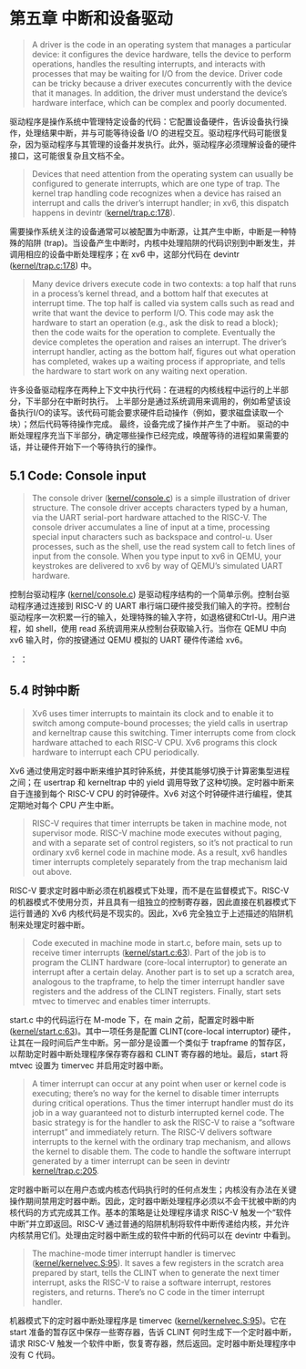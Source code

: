 # 第五章 中断和设备驱动

> A driver is the code in an operating system that manages a particular device: it configures the device hardware, tells the device to perform operations, handles the resulting interrupts, and interacts with processes that may be waiting for I/O from the device. Driver code can be tricky because a driver executes concurrently with the device that it manages. In addition, the driver must understand the device’s hardware interface, which can be complex and poorly documented.

驱动程序是操作系统中管理特定设备的代码：它配置设备硬件，告诉设备执行操作，处理结果中断，并与可能等待设备 I/O 的进程交互。驱动程序代码可能很复杂，因为驱动程序与其管理的设备并发执行。此外，驱动程序必须理解设备的硬件接口，这可能很复杂且文档不全。

> Devices that need attention from the operating system can usually be configured to generate interrupts, which are one type of trap. The kernel trap handling code recognizes when a device has raised an interrupt and calls the driver’s interrupt handler; in xv6, this dispatch happens in devintr ([kernel/trap.c:178](https://github.com/mit-pdos/xv6-riscv/blob/riscv/kernel/trap.c#L178)).

需要操作系统关注的设备通常可以被配置为中断源，让其产生中断，中断是一种特殊的陷阱 (trap)。当设备产生中断时，内核中处理陷阱的代码识别到中断发生，并调用相应的设备中断处理程序；在 xv6 中，这部分代码在 devintr ([kernel/trap.c:178](https://github.com/mit-pdos/xv6-riscv/blob/riscv/kernel/trap.c#L178)) 中。

> Many device drivers execute code in two contexts: a top half that runs in a process’s kernel thread, and a bottom half that executes at interrupt time. The top half is called via system calls such as read and write that want the device to perform I/O. This code may ask the hardware to start an operation (e.g., ask the disk to read a block); then the code waits for the operation to complete. Eventually the device completes the operation and raises an interrupt. The driver’s interrupt handler, acting as the bottom half, figures out what operation has completed, wakes up a waiting process if appropriate, and tells the hardware to start work on any waiting next operation.

许多设备驱动程序在两种上下文中执行代码：在进程的内核线程中运行的上半部分，下半部分在中断时执行。 上半部分是通过系统调用来调用的，例如希望该设备执行I/O的读写。该代码可能会要求硬件启动操作（例如，要求磁盘读取一个块）；然后代码等待操作完成。 最终，设备完成了操作并产生了中断。 驱动的中断处理程序充当下半部分，确定哪些操作已经完成，唤醒等待的进程如果需要的话，并让硬件开始下一个等待执行的操作。

## 5.1 Code: Console input

> The console driver ([kernel/console.c](https://github.com/mit-pdos/xv6-riscv/blob/riscv/kernel/console.c)) is a simple illustration of driver structure. The console driver accepts characters typed by a human, via the UART serial-port hardware attached to the RISC-V. The console driver accumulates a line of input at a time, processing special input characters such as backspace and control-u. User processes, such as the shell, use the read system call to fetch lines of input from the console. When you type input to xv6 in QEMU, your keystrokes are delivered to xv6 by way of QEMU’s simulated UART hardware.

控制台驱动程序 ([kernel/console.c](https://github.com/mit-pdos/xv6-riscv/blob/riscv/kernel/console.c)) 是驱动程序结构的一个简单示例。控制台驱动程序通过连接到 RISC-V 的 UART 串行端口硬件接受我们输入的字符。控制台驱动程序一次积累一行的输入，处理特殊的输入字符，如退格键和Ctrl-U。用户进程，如 shell，使用 read 系统调用来从控制台获取输入行。当你在 QEMU 中向 xv6 输入时，你的按键通过 QEMU 模拟的 UART 硬件传递给 xv6。

：
：

## 5.4 时钟中断

> Xv6 uses timer interrupts to maintain its clock and to enable it to switch among compute-bound processes; the yield calls in usertrap and kerneltrap cause this switching. Timer interrupts come from clock hardware attached to each RISC-V CPU. Xv6 programs this clock hardware to interrupt each CPU periodically.

Xv6 通过使用定时器中断来维护其时钟系统，并使其能够切换于计算密集型进程之间；在 usertrap 和 kerneltrap 中的 yield 调用导致了这种切换。定时器中断来自于连接到每个 RISC-V CPU 的时钟硬件。Xv6 对这个时钟硬件进行编程，使其定期地对每个 CPU 产生中断。

> RISC-V requires that timer interrupts be taken in machine mode, not supervisor mode. RISC-V machine mode executes without paging, and with a separate set of control registers, so it’s not practical to run ordinary xv6 kernel code in machine mode. As a result, xv6 handles timer interrupts completely separately from the trap mechanism laid out above.

RISC-V 要求定时器中断必须在机器模式下处理，而不是在监督模式下。RISC-V 的机器模式不使用分页，并且具有一组独立的控制寄存器，因此直接在机器模式下运行普通的 Xv6 内核代码是不现实的。因此，Xv6 完全独立于上述描述的陷阱机制来处理定时器中断。

> Code executed in machine mode in start.c, before main, sets up to receive timer interrupts ([kernel/start.c:63](https://github.com/mit-pdos/xv6-riscv/blob/riscv//kernel/start.c#L63)). Part of the job is to program the CLINT hardware (core-local interruptor) to generate an interrupt after a certain delay. Another part is to set up a scratch area, analogous to the trapframe, to help the timer interrupt handler save registers and the address of the CLINT registers. Finally, start sets mtvec to timervec and enables timer interrupts.

start.c 中的代码运行在 M-mode 下，在 main 之前，配置定时器中断([kernel/start.c:63](https://github.com/mit-pdos/xv6-riscv/blob/riscv//kernel/start.c#L63))。其中一项任务是配置 CLINT(core-local interruptor) 硬件，让其在一段时间后产生中断。另一部分是设置一个类似于 trapframe 的暂存区，以帮助定时器中断处理程序保存寄存器和 CLINT 寄存器的地址。最后，start 将 mtvec 设置为 timervec 并启用定时器中断。

> A timer interrupt can occur at any point when user or kernel code is executing; there’s no way for the kernel to disable timer interrupts during critical operations. Thus the timer interrupt handler must do its job in a way guaranteed not to disturb interrupted kernel code. The basic strategy is for the handler to ask the RISC-V to raise a “software interrupt” and immediately return. The RISC-V delivers software interrupts to the kernel with the ordinary trap mechanism, and allows the kernel to disable them. The code to handle the software interrupt generated by a timer interrupt can be seen in devintr [kernel/trap.c:205](https://github.com/mit-pdos/xv6-riscv/blob/riscv/kernel/trap.c#L205).

定时器中断可以在用户态或内核态代码执行时的任何点发生；内核没有办法在关键操作期间禁用定时器中断。因此，定时器中断处理程序必须以不会干扰被中断的内核代码的方式完成其工作。基本的策略是让处理程序请求 RISC-V 触发一个“软件中断”并立即返回。RISC-V 通过普通的陷阱机制将软件中断传递给内核，并允许内核禁用它们。处理由定时器中断生成的软件中断的代码可以在 devintr 中看到。

> The machine-mode timer interrupt handler is timervec ([kernel/kernelvec.S:95](https://github.com/mit-pdos/xv6-riscv/blob/riscv/kernel/kernelvec.S#L95)). It saves a few registers in the scratch area prepared by start, tells the CLINT when to generate the next timer interrupt, asks the RISC-V to raise a software interrupt, restores registers, and returns. There’s no C code in the timer interrupt handler.

机器模式下的定时器中断处理程序是 timervec ([kernel/kernelvec.S:95](https://github.com/mit-pdos/xv6-riscv/blob/riscv/kernel/kernelvec.S#L95))。它在 start 准备的暂存区中保存一些寄存器，告诉 CLINT 何时生成下一个定时器中断，请求 RISC-V 触发一个软件中断，恢复寄存器，然后返回。定时器中断处理程序中没有 C 代码。

